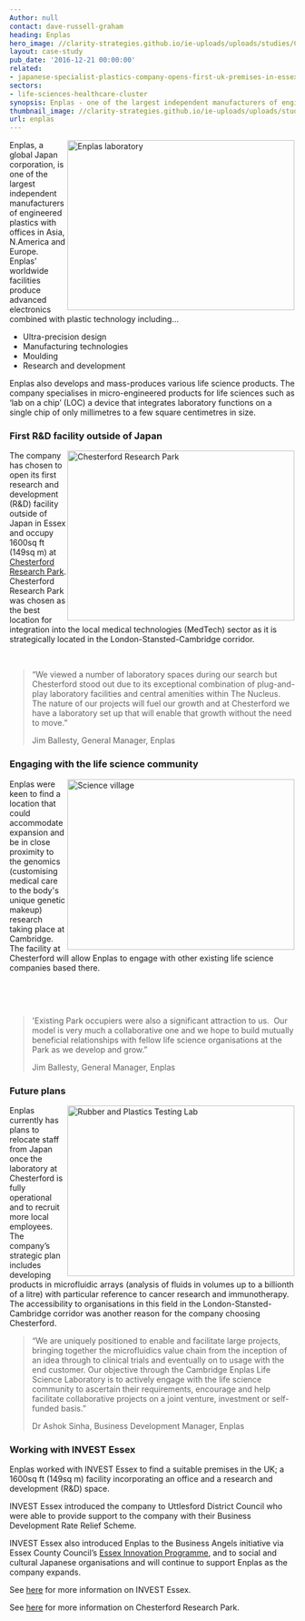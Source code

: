 ```yaml
---
Author: null
contact: dave-russell-graham
heading: Enplas
hero_image: //clarity-strategies.github.io/ie-uploads/uploads/studies/CRP3%2C_Science_Village_Bldg_1980.jpg
layout: case-study
pub_date: '2016-12-21 00:00:00'
related:
- japanese-specialist-plastics-company-opens-first-uk-premises-in-essex
sectors:
- life-sciences-healthcare-cluster
synopsis: Enplas - one of the largest independent manufacturers of engineered plastics
thumbnail_image: //clarity-strategies.github.io/ie-uploads/uploads/studies/20170207_151830_555.jpg
url: enplas
---
```


<p><img alt='Enplas laboratory' src='//clarity-strategies.github.io/ie-uploads/uploads/about/Enplas_laboratory_400.jpg' style='width: 400px; height: 299px; margin-left: 2px; margin-right: 2px; float: right;'/>Enplas, a global Japan corporation, is one of the largest independent manufacturers of engineered plastics with offices in Asia, N.America and Europe. Enplas’ worldwide facilities produce advanced electronics combined with plastic technology including…</p><ul><li>Ultra-precision design</li><li>Manufacturing technologies</li><li>Moulding</li><li>Research and development</li></ul><p>Enplas also develops and mass-produces various life science products. The company specialises in micro-engineered products for life sciences such as ‘lab on a chip’ (LOC) a device that integrates laboratory functions on a single chip of only millimetres to a few square centimetres in size.</p><h3>First R&amp;D facility outside of Japan</h3><p><img alt='Chesterford Research Park' src='//clarity-strategies.github.io/ie-uploads/uploads/about/Chesterford_RP_1_400.jpg' style='width: 400px; height: 299px; margin-left: 2px; margin-right: 2px; float: right;'/>The company has chosen to open its first research and development (R&amp;D) facility outside of Japan in Essex and occupy 1600sq ft (149sq m) at <a href='http://investessex.co.uk/studies/place-studies/chesterford-research-park1' target='_blank'>Chesterford Research Park</a>. Chesterford Research Park was chosen as the best location for integration into the local medical technologies (MedTech) sector as it is strategically located in the London-Stansted-Cambridge corridor.</p><p> </p><blockquote><p>“We viewed a number of laboratory spaces during our search but Chesterford stood out due to its exceptional combination of plug-and-play laboratory facilities and central amenities within The Nucleus.  The nature of our projects will fuel our growth and at Chesterford we have a laboratory set up that will enable that growth without the need to move.”</p><p>Jim Ballesty, General Manager, Enplas</p></blockquote><h3>Engaging with the life science community</h3><p><img alt='Science village' src='//clarity-strategies.github.io/ie-uploads/uploads/about/Science_Village_400.jpg' style='width: 400px; height: 300px; margin-left: 2px; margin-right: 2px; float: right;'/>Enplas were keen to find a location that could accommodate expansion and be in close proximity to the genomics (customising medical care to the body's unique genetic makeup) research taking place at Cambridge. The facility at Chesterford will allow Enplas to engage with other existing life science companies based there.</p><p> </p><p> </p><blockquote><p>'Existing Park occupiers were also a significant attraction to us.  Our model is very much a collaborative one and we hope to build mutually beneficial relationships with fellow life science organisations at the Park as we develop and grow.”</p><p>Jim Ballesty, General Manager, Enplas</p></blockquote><h3>Future plans</h3><p><img alt='Rubber and Plastics Testing Lab' src='//clarity-strategies.github.io/ie-uploads/uploads/about/Rubber-and-Plastics-Testing-Lab_400.jpg' style='width: 400px; height: 300px; margin-left: 2px; margin-right: 2px; float: right;'/>Enplas currently has plans to relocate staff from Japan once the laboratory at Chesterford is fully operational and to recruit more local employees. The company’s strategic plan includes developing products in microfluidic arrays (analysis of fluids in volumes up to a billionth of a litre) with particular reference to cancer research and immunotherapy. The accessibility to organisations in this field in the London-Stansted-Cambridge corridor was another reason for the company choosing Chesterford.</p><blockquote><p>“We are uniquely positioned to enable and facilitate large projects, bringing together the microfluidics value chain from the inception of an idea through to clinical trials and eventually on to usage with the end customer. Our objective through the Cambridge Enplas Life Science Laboratory is to actively engage with the life science community to ascertain their requirements, encourage and help facilitate collaborative projects on a joint venture, investment or self-funded basis.”</p><p>Dr Ashok Sinha, Business Development Manager, Enplas</p></blockquote><h3>Working with INVEST Essex</h3><p>Enplas worked with INVEST Essex to find a suitable premises in the UK; a 1600sq ft (149sq m) facility incorporating an office and a research and development (R&amp;D) space.</p><p>INVEST Essex introduced the company to Uttlesford District Council who were able to provide support to the company with their Business Development Rate Relief Scheme.</p><p>INVEST Essex also introduced Enplas to the Business Angels initiative via Essex County Council’s <a href='http://essexinnovation.co.uk/'>Essex Innovation Programme</a>, and to social and cultural Japanese organisations and will continue to support Enplas as the company expands.</p><p>See <a href='http://investessex.co.uk/' target='_blank'>here</a> for more information on INVEST Essex.</p><p>See <a href='http://investessex.co.uk/studies/place-studies/chesterford-research-park1' target='_blank'>here</a> for more information on Chesterford Research Park.</p>